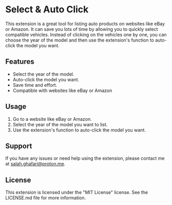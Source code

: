 # Select & Auto Click

This extension is a great tool for listing auto products on websites like eBay or Amazon. It can save you lots of time by allowing you to quickly select compatible vehicles. Instead of clicking on the vehicles one by one, you can choose the year of the model and then use the extension's function to auto-click the model you want.

## Features
- Select the year of the model.
- Auto-click the model you want.
- Save time and effort.
- Compatible with websites like eBay or Amazon

## Usage
1. Go to a website like eBay or Amazon.
2. Select the year of the model you want to list.
3. Use the extension's function to auto-click the model you want.

## Support
If you have any issues or need help using the extension, please contact me at salah.ghafari@proton.me.

## License
This extension is licensed under the "MIT License" license. See the LICENSE.md file for more information.
